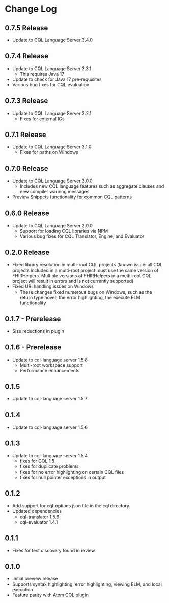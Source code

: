 # Change Log

## 0.7.5 Release

- Update to CQL Language Server 3.4.0

## 0.7.4 Release

- Update to CQL Language Server 3.3.1
  - This requires Java 17
- Update to check for Java 17 pre-requisites
- Various bug fixes for CQL evaluation

## 0.7.3 Release

- Update to CQL Language Server 3.2.1
  - Fixes for external IGs

## 0.7.1 Release

- Update to CQL Language Server 3.1.0
  - Fixes for paths on Windows

## 0.7.0 Release

- Update to CQL Language Server 3.0.0
  - Includes new CQL language features such as aggregate clauses and new compiler warning messages
- Preview Snippets functionality for common CQL patterns

## 0.6.0 Release

- Update to CQL Language Server 2.0.0
  - Support for loading CQL libraries via NPM
  - Various bug fixes for CQL Translator, Engine, and Evaluator

## 0.2.0 Release

- Fixed library resolution in multi-root CQL projects (known issue: all CQL projects included in a multi-root project must use the same version of FHIRHelpers. Multiple versions of FHIRHelpers in a multi-root CQL project will result in errors and is not currently supported)
- Fixed URI handling issues on Windows
  - These changes fixed numerous bugs on Windows, such as the return type hover, the error highlighting, the execute ELM functionality

## 0.1.7 - Prerelease

- Size reductions in plugin

## 0.1.6 - Prerelease

- Update to cql-language server 1.5.8
  - Multi-root workspace support
  - Performance enhancements

## 0.1.5

- Update to cql-language server 1.5.7

## 0.1.4

- Update to cql-language server 1.5.6

## 0.1.3

- Update to cql-language server 1.5.4
  - fixes for CQL 1.5
  - fixes for duplicate problems
  - fixes for no error highlighting on certain CQL files
  - fixes for null pointer exceptions in output

## 0.1.2

- Add support for cql-options.json file in the cql directory
- Updated dependencies
  - cql-translator 1.5.6
  - cql-evaluator 1.4.1

## 0.1.1

- Fixes for test discovery found in review

## 0.1.0

- Initial preview release
- Supports syntax highlighting, error highlighting, viewing ELM, and local execution
- Feature parity with [Atom CQL plugin](https://github.com/cqframework/atom_cql_support)
